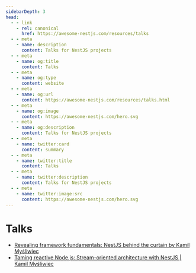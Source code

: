 ```yaml
---
sidebarDepth: 3
head:
  - - link
    - rel: canonical
      href: https://awesome-nestjs.com/resources/talks
  - - meta
    - name: description
      content: Talks for NestJS projects
  - - meta
    - name: og:title
      content: Talks
  - - meta
    - name: og:type
      content: website
  - - meta
    - name: og:url
      content: https://awesome-nestjs.com/resources/talks.html
  - - meta
    - name: og:image
      content: https://awesome-nestjs.com/hero.svg
  - - meta
    - name: og:description
      content: Talks for NestJS projects
  - - meta
    - name: twitter:card
      content: summary
  - - meta
    - name: twitter:title
      content: Talks
  - - meta
    - name: twitter:description
      content: Talks for NestJS projects
  - - meta
    - name: twitter:image:src
      content: https://awesome-nestjs.com/hero.svg
---
```


# Talks

- [Revealing framework fundamentals: NestJS behind the curtain by Kamil Myśliwiec](https://www.youtube.com/watch?v=jo-1EUxMmxc)
- [Taming reactive Node.js: Stream-oriented architecture with NestJS | Kamil Myśliwiec](https://www.youtube.com/watch?v=c8hvW14VdkY)
